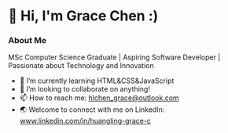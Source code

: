# 👋 Hi, I'm Grace Chen :) #
### About Me ###
MSc Computer Science Graduate | Aspiring Software Developer | Passionate about Technology and Innovation
- 🌱 I’m currently learning HTML&CSS&JavaScript
- 💞️ I’m looking to collaborate on anything!
- 📫 How to reach me:
      hlchen_grace@outlook.com
- 🌏 Welcome to connect with me on LinkedIn: www.linkedin.com/in/huangling-grace-c
      

<!---
GraceC-339/GraceC-339 is a ✨ special ✨ repository because its `README.md` (this file) appears on your GitHub profile.
You can click the Preview link to take a look at your changes.
--->
